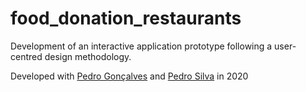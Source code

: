 # food_donation_restaurants
Development of an interactive application prototype following a user-centred design methodology. 


Developed with [Pedro Gonçalves](https://github.com/PedroG-8) and [Pedro Silva](https://github.com/pedromsilva99) in 2020

